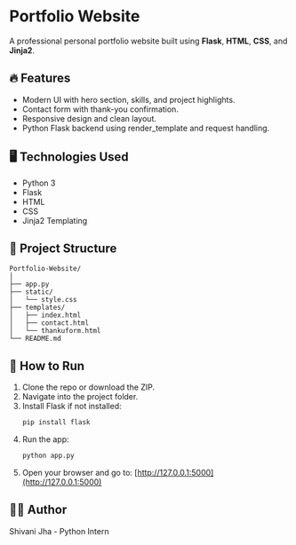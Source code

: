 # Portfolio Website

A professional personal portfolio website built using **Flask**, **HTML**, **CSS**, and **Jinja2**.

## 🔥 Features

- Modern UI with hero section, skills, and project highlights.
- Contact form with thank-you confirmation.
- Responsive design and clean layout.
- Python Flask backend using render_template and request handling.

## 🖥️ Technologies Used

- Python 3
- Flask
- HTML
- CSS
- Jinja2 Templating

## 📁 Project Structure

```
Portfolio-Website/
│
├── app.py
├── static/
│   └── style.css
├── templates/
│   ├── index.html
│   ├── contact.html
│   └── thankuform.html
└── README.md
```

## 🚀 How to Run

1. Clone the repo or download the ZIP.
2. Navigate into the project folder.
3. Install Flask if not installed:
   ```bash
   pip install flask
   ```
4. Run the app:
   ```bash
   python app.py
   ```
5. Open your browser and go to: [http://127.0.0.1:5000](http://127.0.0.1:5000)
   
   
## 🙋‍♀️ Author
Shivani Jha - Python Intern
